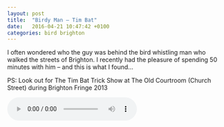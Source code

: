 ```yaml
---
layout: post
title:  "Birdy Man – Tim Bat"
date:   2016-04-21 10:47:42 +0100
categories: bird brighton
---
```

I often wondered who the guy was behind the bird whistling man who walked the streets of Brighton. I recently had the pleasure of spending 50 minutes with him – and this is what I found…

PS: Look out for The Tim Bat Trick Show at The Old Courtroom (Church Street) during Brighton Fringe 2013

<audio controls>
  <source src="http://media2.wireworldmedia.co.uk/EB/eb023-birdy-man-tim-bat.mp3" type="audio/mp3">
</audio>
